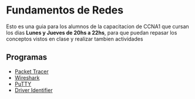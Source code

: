 # Fundamentos de Redes

Esto es una guia para los alumnos de la capacitacion de CCNA1 que cursan los dias __Lunes y Jueves de 20hs a 22hs__, para que puedan repasar los conceptos vistos en clase y realizar tambien actividades

## Programas

* [Packet Tracer](https://skillsforall.com/resources/lab-downloads?userLang=es-XL&courseLang=en-US)
* [Wireshark](https://wireshark.org)
* [PuTTY](https://putty.org/)
* [Driver Identifier](https://www.driveridentifier.com/files/driveridentifier_portable.exe)
